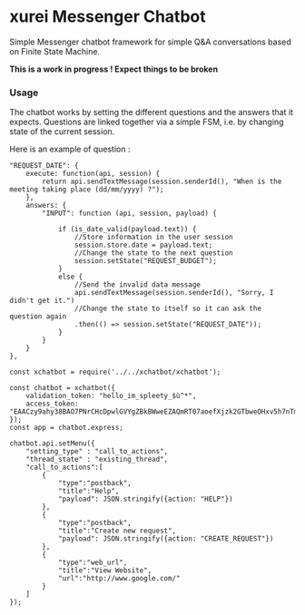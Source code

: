 # xurei Messenger Chatbot

Simple Messenger chatbot framework for simple Q&A conversations based on Finite State Machine.

**This is a work in progress ! Expect things to be broken**

### Usage
The chatbot works by setting the different questions and the answers that it expects.
Questions are linked together via a simple FSM, i.e. by changing state of the current session.

Here is an example of question :
```
"REQUEST_DATE": {
    execute: function(api, session) {
        return api.sendTextMessage(session.senderId(), "When is the meeting taking place (dd/mm/yyyy) ?");
    },
    answers: {
        "INPUT": function (api, session, payload) {

            if (is_date_valid(payload.text)) {
                //Store information in the user session
                session.store.date = payload.text;
                //Change the state to the next question
                session.setState("REQUEST_BUDGET");
            }
            else {
                //Send the invalid data message
                api.sendTextMessage(session.senderId(), "Sorry, I didn't get it.")
                //Change the state to itself so it can ask the question again
                .then(() => session.setState("REQUEST_DATE"));
            }
        }
    }
},
```

```
const xchatbot = require('../../xchatbot/xchatbot');

const chatbot = xchatbot({
	validation_token: "hello_im_spleety_$ù^*",
	access_token: "EAACzy9ahy38BAO7PNrCHcDpwlGVYgZBkBWweEZAQmRT07aoefXjzk2GTbweOHxv5h7nTmRhOYQgCAW9xgmKIVwlZCUvnDonWGkEwF2aFKP5UbxZBNeyFBZBjZBnMFrjc6WGAQYNuvDi0rBxiREQoHbeZCowLPuNdoFzNgzW40kVpAZDZD"
});
const app = chatbot.express;

chatbot.api.setMenu({
	"setting_type" : "call_to_actions",
	"thread_state" : "existing_thread",
	"call_to_actions":[
		{
			"type":"postback",
			"title":"Help",
			"payload": JSON.stringify({action: "HELP"})
		},
		{
			"type":"postback",
			"title":"Create new request",
			"payload": JSON.stringify({action: "CREATE_REQUEST"})
		},
		{
			"type":"web_url",
			"title":"View Website",
			"url":"http://www.google.com/"
		}
	]
});
```